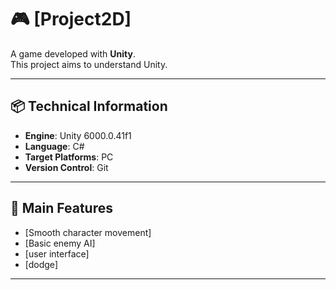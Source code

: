 # 🎮 [Project2D]

A game developed with **Unity**.  
This project aims to understand Unity.

---

## 📦 Technical Information

- **Engine**: Unity 6000.0.41f1
- **Language**: C#
- **Target Platforms**: PC
- **Version Control**: Git

---

## 🚀 Main Features

-  [Smooth character movement]
-  [Basic enemy AI]
-  [user interface]
-  [dodge]

---
